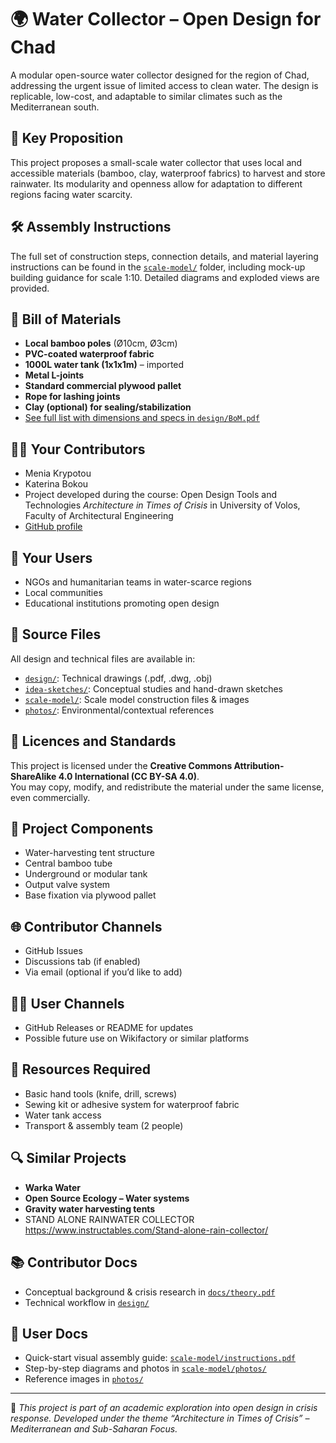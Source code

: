 
# 🌍 Water Collector – Open Design for Chad

A modular open-source water collector designed for the region of Chad, addressing the urgent issue of limited access to clean water. The design is replicable, low-cost, and adaptable to similar climates such as the Mediterranean south.

## 📌 Key Proposition

This project proposes a small-scale water collector that uses local and accessible materials (bamboo, clay, waterproof fabrics) to harvest and store rainwater. Its modularity and openness allow for adaptation to different regions facing water scarcity.

## 🛠️ Assembly Instructions

The full set of construction steps, connection details, and material layering instructions can be found in the [`scale-model/`](./scale-model/) folder, including mock-up building guidance for scale 1:10. Detailed diagrams and exploded views are provided.

## 🧾 Bill of Materials

- **Local bamboo poles** (Ø10cm, Ø3cm)
- **PVC-coated waterproof fabric**
- **1000L water tank (1x1x1m)** – imported
- **Metal L-joints**
- **Standard commercial plywood pallet**
- **Rope for lashing joints**
- **Clay (optional) for sealing/stabilization**
- [See full list with dimensions and specs in `design/BoM.pdf`](./design/)

## 👩‍💻 Your Contributors

- Menia Krypotou
- Katerina Bokou 
- Project developed during the course: Open Design Tools and Technologies *Architecture in Times of Crisis* in University of Volos, Faculty of Architectural Engineering 
- [GitHub profile](https://github.com/MeniaKrypotou)

## 👥 Your Users

- NGOs and humanitarian teams in water-scarce regions
- Local communities
- Educational institutions promoting open design

## 💾 Source Files

All design and technical files are available in:

- [`design/`](./design/): Technical drawings (.pdf, .dwg, .obj)
- [`idea-sketches/`](./idea-sketches/): Conceptual studies and hand-drawn sketches
- [`scale-model/`](./scale-model/): Scale model construction files & images
- [`photos/`](./photos/): Environmental/contextual references

## 📜 Licences and Standards

This project is licensed under the **Creative Commons Attribution-ShareAlike 4.0 International (CC BY-SA 4.0)**.  
You may copy, modify, and redistribute the material under the same license, even commercially.

## 🧩 Project Components

- Water-harvesting tent structure
- Central bamboo tube
- Underground or modular tank
- Output valve system
- Base fixation via plywood pallet

## 🌐 Contributor Channels

- GitHub Issues
- Discussions tab (if enabled)
- Via email (optional if you’d like to add)

## 🧑‍🏫 User Channels

- GitHub Releases or README for updates
- Possible future use on Wikifactory or similar platforms

## 🧰 Resources Required

- Basic hand tools (knife, drill, screws)
- Sewing kit or adhesive system for waterproof fabric
- Water tank access
- Transport & assembly team (2 people)

## 🔍 Similar Projects

- **Warka Water**
- **Open Source Ecology – Water systems**
- **Gravity water harvesting tents**
- STAND ALONE RAINWATER COLLECTOR https://www.instructables.com/Stand-alone-rain-collector/

## 📚 Contributor Docs

- Conceptual background & crisis research in [`docs/theory.pdf`](./docs/) 
- Technical workflow in [`design/`](./design/)

## 📖 User Docs

- Quick-start visual assembly guide: [`scale-model/instructions.pdf`](./scale-model/)
- Step-by-step diagrams and photos in [`scale-model/photos/`](./scale-model/photos/)
- Reference images in [`photos/`](./photos/)

---

📢 *This project is part of an academic exploration into open design in crisis response. Developed under the theme “Architecture in Times of Crisis” – Mediterranean and Sub-Saharan Focus.*

